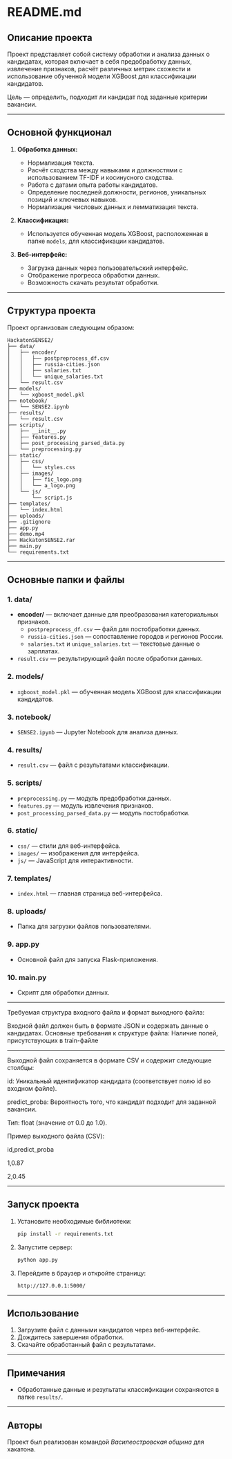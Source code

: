 # README.md

## Описание проекта

Проект представляет собой систему обработки и анализа данных о кандидатах, которая включает в себя предобработку данных, извлечение признаков, расчёт различных метрик схожести и использование обученной модели XGBoost для классификации кандидатов. 

Цель — определить, подходит ли кандидат под заданные критерии вакансии.

---

## Основной функционал

1. **Обработка данных:**
   - Нормализация текста.
   - Расчёт сходства между навыками и должностями с использованием TF-IDF и косинусного сходства.
   - Работа с датами опыта работы кандидатов.
   - Определение последней должности, регионов, уникальных позиций и ключевых навыков.
   - Нормализация числовых данных и лемматизация текста.

2. **Классификация:**
   - Используется обученная модель XGBoost, расположенная в папке `models`, для классификации кандидатов.

3. **Веб-интерфейс:**
   - Загрузка данных через пользовательский интерфейс.
   - Отображение прогресса обработки данных.
   - Возможность скачать результат обработки.

---

## Структура проекта

Проект организован следующим образом:

```plaintext
HackatonSENSE2/
├── data/
│   ├── encoder/
│   │   ├── postpreprocess_df.csv
│   │   ├── russia-cities.json
│   │   ├── salaries.txt
│   │   └── unique_salaries.txt
│   └── result.csv
├── models/
│   └── xgboost_model.pkl
├── notebook/
│   └── SENSE2.ipynb
├── results/
│   └── result.csv
├── scripts/
│   ├── __init__.py
│   ├── features.py
│   ├── post_processing_parsed_data.py
│   └── preprocessing.py
├── static/
│   ├── css/
│   │   └── styles.css
│   ├── images/
│   │   ├── fic_logo.png
│   │   └── a_logo.png
│   └── js/
│       └── script.js
├── templates/
│   └── index.html
├── uploads/
├── .gitignore
├── app.py
├── demo.mp4
├── HackatonSENSE2.rar
├── main.py
└── requirements.txt
```

---

## Основные папки и файлы

### 1. **data/**
- **encoder/** — включает данные для преобразования категориальных признаков.
  - `postpreprocess_df.csv` — файл для постобработки данных.
  - `russia-cities.json` — сопоставление городов и регионов России.
  - `salaries.txt` и `unique_salaries.txt` — текстовые данные о зарплатах.
- `result.csv` — результирующий файл после обработки данных.

### 2. **models/**
- `xgboost_model.pkl` — обученная модель XGBoost для классификации кандидатов.

### 3. **notebook/**
- `SENSE2.ipynb` — Jupyter Notebook для анализа данных.

### 4. **results/**
- `result.csv` — файл с результатами классификации.

### 5. **scripts/**
- `preprocessing.py` — модуль предобработки данных.
- `features.py` — модуль извлечения признаков.
- `post_processing_parsed_data.py` — модуль постобработки.

### 6. **static/**
- `css/` — стили для веб-интерфейса.
- `images/` — изображения для интерфейса.
- `js/` — JavaScript для интерактивности.

### 7. **templates/**
- `index.html` — главная страница веб-интерфейса.

### 8. **uploads/**
- Папка для загрузки файлов пользователями.

### 9. **app.py**
- Основной файл для запуска Flask-приложения.

### 10. **main.py**
- Скрипт для обработки данных.

---

Требуемая структура входного файла и формат выходного файла:

Входной файл должен быть в формате JSON и содержать данные о кандидатах. Основные требования к структуре файла:
Наличие полей, присутствующих в train-файле


---

Выходной файл сохраняется в формате CSV и содержит следующие столбцы:

id: Уникальный идентификатор кандидата (соответствует полю id во входном файле).

predict_proba: Вероятность того, что кандидат подходит для заданной вакансии.

Тип: float (значение от 0.0 до 1.0).

Пример выходного файла (CSV):


id,predict_proba

1,0.87

2,0.45

---
## Запуск проекта

1. Установите необходимые библиотеки:
   ```bash
   pip install -r requirements.txt
   ```

2. Запустите сервер:
   ```bash
   python app.py
   ```

3. Перейдите в браузер и откройте страницу:
   ```plaintext
   http://127.0.0.1:5000/
   ```

---

## Использование

1. Загрузите файл с данными кандидатов через веб-интерфейс.
2. Дождитесь завершения обработки.
3. Скачайте обработанный файл с результатами.

---

## Примечания

- Обработанные данные и результаты классификации сохраняются в папке `results/`.

---

## Авторы

Проект был реализован командой *Василеостровская община* для хакатона.
